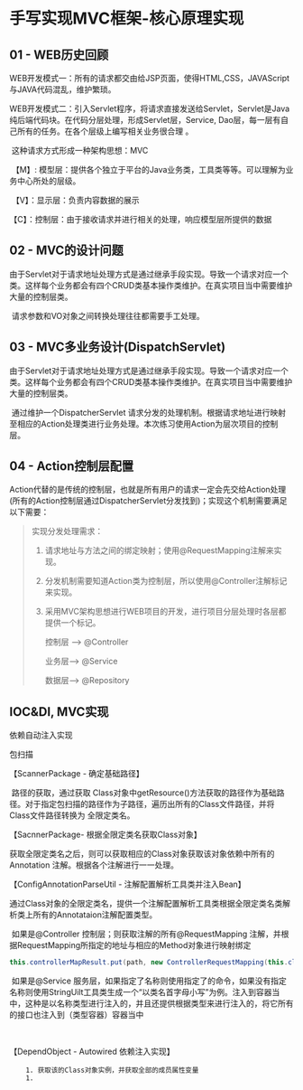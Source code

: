 # 手写实现MVC框架-核心原理实现

## 01 - WEB历史回顾

​	WEB开发模式一：所有的请求都交由给JSP页面，使得HTML,CSS，JAVAScript与JAVA代码混乱，维护繁琐。

​	WEB开发模式二：引入Servlet程序，将请求直接发送给Servlet，Servlet是Java纯后端代码块。在代码分层处理，形成Servlet层，Service, Dao层，每一层有自己所有的任务。在各个层级上编写相关业务很合理 。

​		这种请求方式形成一种架构思想：MVC

​		【M】: 模型层：提供各个独立于平台的Java业务类，工具类等等。可以理解为业务中心所处的层级。

​		【V】：显示层：负责内容数据的展示

​		【C】：控制层：由于接收请求并进行相关的处理，响应模型层所提供的数据



## 02 - MVC的设计问题

​	由于Servlet对于请求地址处理方式是通过继承手段实现。导致一个请求对应一个类。这样每个业务都会有四个CRUD类基本操作类维护。在真实项目当中需要维护大量的控制层类。

​	请求参数和VO对象之间转换处理往往都需要手工处理。



## 03 - MVC多业务设计(DispatchServlet)

​	由于Servlet对于请求地址处理方式是通过继承手段实现。导致一个请求对应一个类。这样每个业务都会有四个CRUD类基本操作类维护。在真实项目当中需要维护大量的控制层类。

​	通过维护一个DispatcherServlet 请求分发的处理机制。根据请求地址进行映射至相应的Action处理类进行业务处理。本次练习使用Action为层次项目的控制层。



## 04 - Action控制层配置

​	Action代替的是传统的控制层，也就是所有用户的请求一定会先交给Action处理(所有的Action控制层通过DispatcherServlet分发找到)；实现这个机制需要满足以下需要：

> 实现分发处理需求：
>
> 1. 请求地址与方法之间的绑定映射；使用@RequestMapping注解来实现。
>
> 2. 分发机制需要知道Action类为控制层，所以使用@Controller注解标记来实现。
>
> 3. 采用MVC架构思想进行WEB项目的开发，进行项目分层处理时各层都提供一个标记。
>
>    控制层 -->   @Controller
>
>    业务层-->    @Service
>
>    数据层-->    @Repository





## IOC&DI, MVC实现

依赖自动注入实现

包扫描

【ScannerPackage - 确定基础路径】

​		路径的获取，通过获取 Class对象中getResource()方法获取的路径作为基础路径。对于指定包扫描的路径作为子路径，遍历出所有的Class文件路径，并将Class文件路径转换为 全限定类名。

【SacnnerPackage- 根据全限定类名获取Class对象】		

​		获取全限定类名之后，则可以获取相应的Class对象获取该对象依赖中所有的Annotation 注解。根据各个注解进行一一处理。

【ConfigAnnotationParseUtil - 注解配置解析工具类并注入Bean】

​		通过Class对象的全限定类名，提供一个注解配置解析工具类根据全限定类名类解析类上所有的Annotataion注解配置类型。

​		如果是@Controller 控制层；则获取注解的所有@RequestMapping 注解，并根据RequestMapping所指定的地址与相应的Method对象进行映射绑定

```java
this.controllerMapResult.put(path, new ControllerRequestMapping(this.clazz, method));
```



​		如果是@Service 服务层，如果指定了名称则使用指定了的命令，如果没有指定名称则使用StringUilt工具类生成一个“以类名首字母小写”为例。注入到容器当中，这种是以名称类型进行注入的，并且还提供根据类型来进行注入的，将它所有的接口也注入到（类型容器）容器当中

​		

【DependObject - Autowired 依赖注入实现】

		1. 获取该的Class对象实例，并获取全部的成员属性变量
		1. 